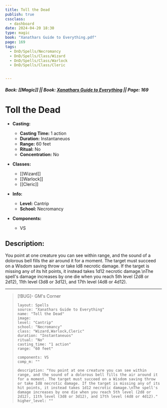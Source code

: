 ```yaml
---
title: Toll the Dead
publish: true
cssclass:
  - dashboard
date: 2024-04-20 18:30
type: magic
book: "Xanathars Guide to Everything.pdf"
page: 169
tags:
  - DnD/Spells/Necromancy
  - DnD/Spells/Class/Wizard
  - DnD/Spells/Class/Warlock
  - DnD/Spells/Class/Cleric


---
```


##### Back: [[Magic]] || Book: [Xanathars Guide to Everything](https://drive.google.com/drive/folders/1O5bhpYizcIT5xxAoLOuzCRht_PVS7VSG?usp=sharing) || Page: 169

# Toll the Dead

- **Casting:**
    - **Casting Time:** 1 action
    - **Duration:** Instantaneuos
    - **Range:** 60 feet
    - **Ritual:** No
    - **Concentration:** No
- **Classes:**
    - [[Wizard]]
    - [[Warlock]]
    - [[Cleric]]

- **Info:**
    - **Level:** Cantrip
    - **School:** Necromancy
- **Components:**
    - VS


## Description:
You point at one creature you can see within range, and the sound of a dolorous bell fills the air around it for a moment. The target must succeed on a Wisdom saving throw or take Id8 necrotic damage. If the target is missing any of its hit points, it instead takes 1d12 necrotic damage.\nThe spell's damage increases by one die when you reach 5th level (2d8 or 2d12), 11th level (3d8 or 3d12), and 17th level (4d8 or 4d12).



---

> [!BUG]- GM's Corner
>
> ```statblock
> layout: Spells
> source: "Xanathars Guide to Everything"
> name: "Toll the Dead"
> image: 
> level: "Cantrip"
> school: "Necromancy"
> class: "Wizard,Warlock,Cleric"
> duration: "Instantaneuos"
> ritual: "No"
> casting_time: "1 action"
> range: "60 feet"
>
> components: VS
> comp_m: ""
>
> description: "You point at one creature you can see within range, and the sound of a dolorous bell fills the air around it for a moment. The target must succeed on a Wisdom saving throw or take Id8 necrotic damage. If the target is missing any of its hit points, it instead takes 1d12 necrotic damage.\nThe spell's damage increases by one die when you reach 5th level (2d8 or 2d12), 11th level (3d8 or 3d12), and 17th level (4d8 or 4d12)."
> higher_level: ""
> ```
